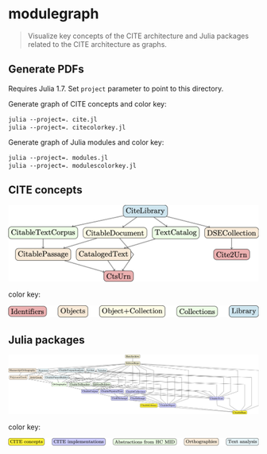 # modulegraph

> Visualize key concepts of the CITE architecture and Julia packages related to the CITE architecture as graphs.


## Generate PDFs

Requires Julia 1.7.  Set `project` parameter to point to this directory.


Generate graph of CITE concepts and color key:

```
julia --project=. cite.jl
julia --project=. citecolorkey.jl
```


Generate graph of Julia modules and color key:

```
julia --project=. modules.jl
julia --project=. modulescolorkey.jl
```

## CITE concepts

[![CITE concepts](graphs/cite-concepts.png)](graphs/cite-concepts.png)

color key:

[![concepts: color key](graphs/concepts-colorkey.png)](graphs/concepts-colorkey.png)


## Julia packages


[![Julia packages](graphs/packages.png)](graphs/packages.png)

color key:

[![packages: color key](graphs/packages-colorkey.png)](graphs/packages-colorkey)

